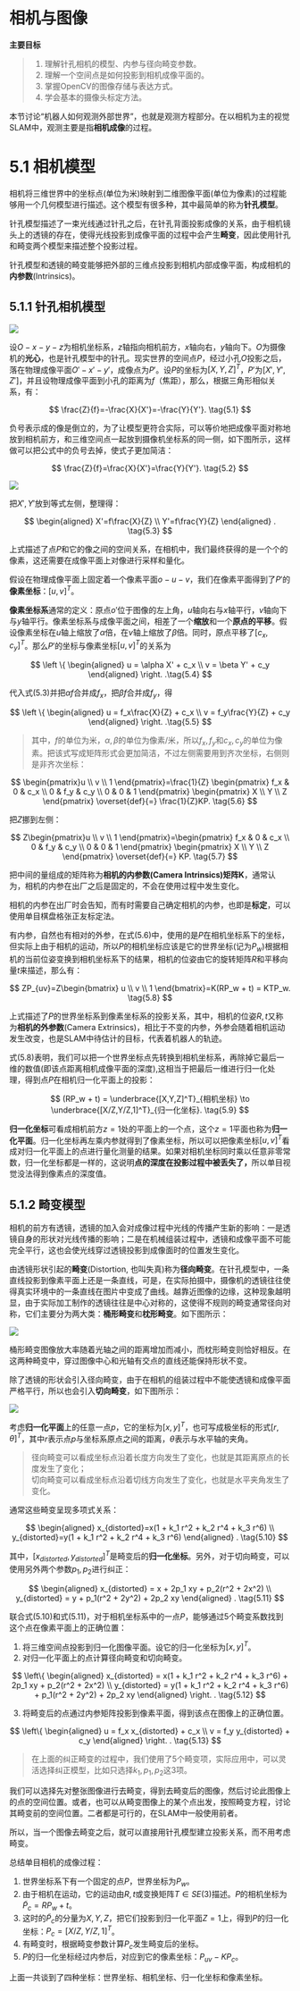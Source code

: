 # 相机与图像

<B>主要目标</B>

> 1. 理解针孔相机的模型、内参与径向畸变参数。
> 2. 理解一个空间点是如何投影到相机成像平面的。
> 3. 掌握OpenCV的图像存储与表达方式。
> 4. 学会基本的摄像头标定方法。

本节讨论“机器人如何观测外部世界”，也就是观测方程部分。在以相机为主的视觉SLAM中，观测主要是指<B>相机成像</B>的过程。

# 5.1 相机模型

相机将三维世界中的坐标点(单位为米)映射到二维图像平面(单位为像素)的过程能够用一个几何模型进行描述。这个模型有很多种，其中最简单的称为<B>针孔模型</B>。

针孔模型描述了一束光线通过针孔之后，在针孔背面投影成像的关系，由于相机镜头上的透镜的存在，使得光线投影到成像平面的过程中会产生<B>畸变</B>，因此使用针孔和畸变两个模型来描述整个投影过程。

针孔模型和透镜的畸变能够把外部的三维点投影到相机内部成像平面，构成相机的<B>内参数</B>(Intrinsics)。

## 5.1.1 针孔相机模型

<div>
    <img src="./image/针孔模型.png" />
</div>

设$O-x-y-z$为相机坐标系，$z$轴指向相机前方，$x$轴向右，$y$轴向下。$O$为摄像机的<B>光心</B>，也是针孔模型中的针孔。现实世界的空间点$P$，经过小孔$O$投影之后，落在物理成像平面$O'-x'-y'$，成像点为$P'$。设$P$的坐标为$[X,Y,Z]^T$，$P'$为$[X',Y',Z']$，并且设物理成像平面到小孔的距离为$f$（焦距），那么，根据三角形相似关系，有：

$$
\frac{Z}{f}=-\frac{X}{X'}=-\frac{Y}{Y'}. \tag{5.1}
$$

负号表示成的像是倒立的，为了让模型更符合实际，可以等价地把成像平面对称地放到相机前方，和三维空间点一起放到摄像机坐标系的同一侧，如下图所示，这样做可以把公式中的负号去掉，使式子更加简洁：

$$
\frac{Z}{f}=\frac{X}{X'}=\frac{Y}{Y'}. \tag{5.2}
$$

<div>
    <img src="./image/真实成像平面.png" />
</div>

把$X',Y'$放到等式左侧，整理得：

$$
\begin{aligned}
X'=f\frac{X}{Z} \\
Y'=f\frac{Y}{Z}
\end{aligned} . \tag{5.3}
$$

上式描述了点$P$和它的像之间的空间关系，在相机中，我们最终获得的是一个个的像素，这还需要在成像平面上对像进行采样和量化。

假设在物理成像平面上固定着一个像素平面$o-u-v$，我们在像素平面得到了$P'$的<B>像素坐标</B>：$[u,v]^T$。

<B>像素坐标系</B>通常的定义：原点$o'$位于图像的左上角，$u$轴向右与$x$轴平行，$v$轴向下与$y$轴平行。像素坐标系与成像平面之间，相差了一个<B>缩放</B>和一个<B>原点的平移</B>。假设像素坐标在$u$轴上缩放了$\alpha$倍，在$v$轴上缩放了$\beta$倍。同时，原点平移了$[c_x,c_y]^T$。那么$P'$的坐标与像素坐标$[u,v]^T$的关系为

$$
\left \{ \begin{aligned} u = \alpha X' + c_x \\ v = \beta Y' + c_y \end{aligned} \right. .\tag{5.4}
$$

代入式(5.3)并把$\alpha f$合并成$f_x$，把$\beta f$合并成$f_y$，得

$$
\left \{ \begin{aligned} u = f_x\frac{X}{Z} + c_x \\ v = f_y\frac{Y}{Z} + c_y \end{aligned} \right. .\tag{5.5}
$$

> 其中，$f$的单位为米，$\alpha,\beta$的单位为像素/米，所以$f_x,f_y$和$c_x,c_y$的单位为像素。把该式写成矩阵形式会更加简洁，不过左侧需要用到齐次坐标，右侧则是非齐次坐标：

$$
\begin{pmatrix}u \\ v \\ 1 \end{pmatrix}=\frac{1}{Z} \begin{pmatrix} f_x & 0 & c_x \\ 0 & f_y & c_y \\ 0 & 0 & 1 \end{pmatrix} \begin{pmatrix} X \\ Y \\ Z \end{pmatrix} \overset{def}{=} \frac{1}{Z}KP. \tag{5.6}
$$

把$Z$挪到左侧：

$$
Z\begin{pmatrix}u \\ v \\ 1 \end{pmatrix}=\begin{pmatrix} f_x & 0 & c_x \\ 0 & f_y & c_y \\ 0 & 0 & 1 \end{pmatrix} \begin{pmatrix} X \\ Y \\ Z \end{pmatrix} \overset{def}{=} KP. \tag{5.7}
$$

把中间的量组成的矩阵称为<B>相机的内参数(Camera Intrinsics)矩阵K</B>，通常认为，相机的内参在出厂之后是固定的，不会在使用过程中发生变化。

相机的内参在出厂时会告知，而有时需要自己确定相机的内参，也即是<B>标定</B>，可以使用单目棋盘格张正友标定法。

有内参，自然也有相对的外参，在式(5.6)中，使用的是$P$在相机坐标系下的坐标，但实际上由于相机的运动，所以$P$的相机坐标应该是它的世界坐标(记为$P_w$)根据相机的当前位姿变换到相机坐标系下的结果，相机的位姿由它的旋转矩阵$R$和平移向量$t$来描述，那么有：

$$
ZP_{uv}=Z\begin{bmatrix} u \\ v \\ 1 \end{bmatrix}=K(RP_w + t) = KTP_w. \tag{5.8}
$$

上式描述了$P$的世界坐标系到像素坐标系的投影关系，其中，相机的位姿$R,t$又称为<B>相机的外参数</B>(Camera Extrinsics)，相比于不变的内参，外参会随着相机运动发生改变，也是SLAM中待估计的目标，代表着机器人的轨迹。

式(5.8)表明，我们可以把一个世界坐标点先转换到相机坐标系，再除掉它最后一维的数值(即该点距离相机成像平面的深度),这相当于把最后一维进行归一化处理，得到点$P$在相机归一化平面上的投影：

$$
(RP_w + t) = \underbrace{[X,Y,Z]^T}_{相机坐标} \to \underbrace{[X/Z,Y/Z,1]^T}_{归一化坐标}. \tag{5.9}
$$

<B>归一化坐标</B>可看成相机前方$z=1$处的平面上的一个点，这个$z=1$平面也称为<B>归一化平面</B>。归一化坐标再左乘内参就得到了像素坐标，所以可以把像素坐标$[u,v]^T$看成对归一化平面上的点进行量化测量的结果。如果对相机坐标同时乘以任意非零常数，归一化坐标都是一样的，这说明<B>点的深度在投影过程中被丢失了，</B>所以单目视觉没法得到像素点的深度值。

## 5.1.2 畸变模型

相机的前方有透镜，透镜的加入会对成像过程中光线的传播产生新的影响：一是透镜自身的形状对光线传播的影响；二是在机械组装过程中，透镜和成像平面不可能完全平行，这也会使光线穿过透镜投影到成像面时的位置发生变化。

由透镜形状引起的<B>畸变</B>(Distortion, 也叫失真)称为<B>径向畸变</B>。在针孔模型中，一条直线投影到像素平面上还是一条直线，可是，在实际拍摄中，摄像机的透镜往往使得真实环境中的一条直线在图片中变成了曲线。越靠近图像的边缘，这种现象越明显，由于实际加工制作的透镜往往是中心对称的，这使得不规则的畸变通常径向对称，它们主要分为两大类：<B>桶形畸变</B>和<B>枕形畸变</B>。如下图所示：

<div>
    <img src="./image/径向畸变.png" />
</div>

桶形畸变图像放大率随着光轴之间的距离增加而减小，而枕形畸变则恰好相反。在这两种畸变中，穿过图像中心和光轴有交点的直线还能保持形状不变。

除了透镜的形状会引入径向畸变，由于在相机的组装过程中不能使透镜和成像平面严格平行，所以也会引入<B>切向畸变</B>，如下图所示：

<div>
    <img src="./image/切向畸变.png" />
</div>

考虑<B>归一化平面</B>上的任意一点$p$，它的坐标为$[x,y]^T$，也可写成极坐标的形式$[r,\theta]^T$，其中$r$表示点$p$与坐标系原点之间的距离，$\theta$表示与水平轴的夹角。

> 径向畸变可以看成坐标点沿着长度方向发生了变化，也就是其距离原点的长度发生了变化；\
> 切向畸变可以看成坐标点沿着切线方向发生了变化，也就是水平夹角发生了变化。

通常这些畸变呈现多项式关系：

$$
\begin{aligned}
x_{distorted}=x(1 + k_1 r^2 + k_2 r^4 + k_3 r^6) \\
y_{distorted}=y(1 + k_1 r^2 + k_2 r^4 + k_3 r^6)
\end{aligned} . \tag{5.10}
$$

其中，$[x_{distorted}, y_{distorted}]^T$是畸变后的<B>归一化坐标</B>。另外，对于切向畸变，可以使用另外两个参数$p_1,p_2$进行纠正：

$$
\begin{aligned}
x_{distorted} = x + 2p_1 xy + p_2(r^2 + 2x^2) \\
y_{distorted} = y + p_1(r^2 + 2y^2) + 2p_2 xy
\end{aligned} . \tag{5.11}
$$

联合式(5.10)和式(5.11)，对于相机坐标系中的一点$P$，能够通过5个畸变系数找到这个点在像素平面上的正确位置：

1. 将三维空间点投影到归一化图像平面。设它的归一化坐标为$[x,y]^T$。
2. 对归一化平面上的点计算径向畸变和切向畸变。

$$
\left\{ 
\begin{aligned}
x_{distorted} = x(1 + k_1 r^2 + k_2 r^4 + k_3 r^6) + 2p_1 xy + p_2(r^2 + 2x^2) \\
y_{distorted} = y(1 + k_1 r^2 + k_2 r^4 + k_3 r^6) + p_1(r^2 + 2y^2) + 2p_2 xy
\end{aligned}
\right. . \tag{5.12}
$$

3. 将畸变后的点通过内参矩阵投影到像素平面，得到该点在图像上的正确位置。

$$
\left\{ 
\begin{aligned}
u = f_x x_{distorted} + c_x \\
v = f_y y_{distorted} + c_y
\end{aligned}
\right. . \tag{5.13}
$$

> 在上面的纠正畸变的过程中，我们使用了5个畸变项，实际应用中，可以灵活选择纠正模型，比如只选择$k_1,p_1,p_2$这3项。

我们可以选择先对整张图像进行去畸变，得到去畸变后的图像，然后讨论此图像上的点的空间位置。或者，也可以从畸变图像上的某个点出发，按照畸变方程，讨论其畸变前的空间位置。二者都是可行的，在SLAM中一般使用前者。

所以，当一个图像去畸变之后，就可以直接用针孔模型建立投影关系，而不用考虑畸变。

总结单目相机的成像过程：

1. 世界坐标系下有一个固定的点$P$，世界坐标为$P_w$。
2. 由于相机在运动，它的运动由$R,t$或变换矩阵$T\in SE(3)$描述。$P$的相机坐标为$\tilde{P}_c=RP_w + t$。
3. 这时的$\tilde{P}_c$的分量为$X,Y,Z$，把它们投影到归一化平面$Z=1$上，得到$P$的归一化坐标：$P_c=[X/Z,Y/Z,1]^T$。
4. 有畸变时，根据畸变参数计算$P_c$发生畸变后的坐标。
5. $P$的归一化坐标经过内参后，对应到它的像素坐标：$P_{uv}-KP_c$。

上面一共谈到了四种坐标：世界坐标、相机坐标、归一化坐标和像素坐标。
